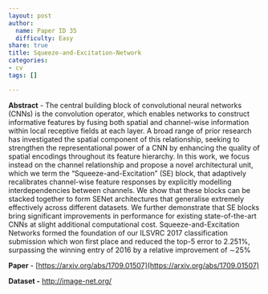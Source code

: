 ```yaml
---
layout: post
author:
  name: Paper ID 35
  difficulty: Easy
share: true
title: Squeeze-and-Excitation-Network
categories:
- cv
tags: []

---
```

**Abstract** - The central building block of convolutional neural networks (CNNs) is the convolution operator, which enables networks to
construct informative features by fusing both spatial and channel-wise information within local receptive fields at each layer. A broad
range of prior research has investigated the spatial component of this relationship, seeking to strengthen the representational power of
a CNN by enhancing the quality of spatial encodings throughout its feature hierarchy. In this work, we focus instead on the channel
relationship and propose a novel architectural unit, which we term the “Squeeze-and-Excitation” (SE) block, that adaptively recalibrates
channel-wise feature responses by explicitly modelling interdependencies between channels. We show that these blocks can be
stacked together to form SENet architectures that generalise extremely effectively across different datasets. We further demonstrate
that SE blocks bring significant improvements in performance for existing state-of-the-art CNNs at slight additional computational cost.
Squeeze-and-Excitation Networks formed the foundation of our ILSVRC 2017 classification submission which won first place and
reduced the top-5 error to 2.251%, surpassing the winning entry of 2016 by a relative improvement of ∼25%

**Paper** - [https://arxiv.org/abs/1709.01507](https://arxiv.org/abs/1709.01507)

**Dataset -** [http://image-net.org/ ](http://image-net.org/ )
    